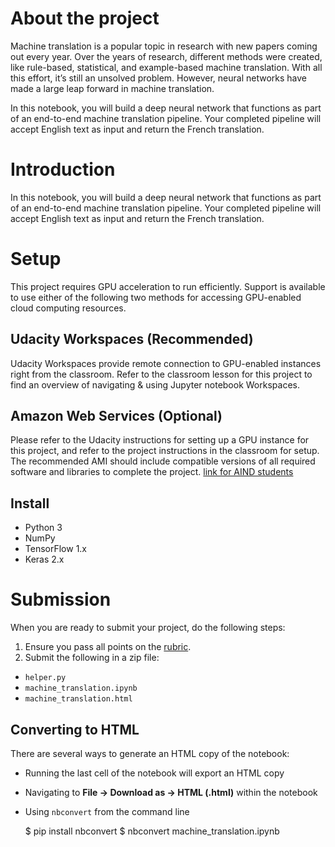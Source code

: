 # About the project
Machine translation is a popular topic in research with new papers coming out every year. Over the years of research, different methods were created, like rule-based, statistical, and example-based machine translation. With all this effort, it’s still an unsolved problem. However, neural networks have made a large leap forward in machine translation.

In this notebook, you will build a deep neural network that functions as part of an end-to-end machine translation pipeline. Your completed pipeline will accept English text as input and return the French translation.  

# Introduction
In this notebook, you will build a deep neural network that functions as part of an end-to-end machine translation pipeline. Your completed pipeline will accept English text as input and return the French translation.

# Setup

This project requires GPU acceleration to run efficiently. Support is available to use either of the following two methods for accessing GPU-enabled cloud computing resources.

## Udacity Workspaces (Recommended)

Udacity Workspaces provide remote connection to GPU-enabled instances right from the classroom. Refer to the classroom lesson for this project to find an overview of navigating & using Jupyter notebook Workspaces.

## Amazon Web Services (Optional)

Please refer to the Udacity instructions for setting up a GPU instance for this project, and refer to the project instructions in the classroom for setup. The recommended AMI should include compatible versions of all required software and libraries to complete the project. [link for AIND students](https://classroom.udacity.com/nanodegrees/nd889/parts/16cf5df5-73f0-4afa-93a9-de5974257236/modules/53b2a19e-4e29-4ae7-aaf2-33d195dbdeba/lessons/2df3b94c-4f09-476a-8397-e8841b147f84/project)

## Install
- Python 3
- NumPy
- TensorFlow 1.x
- Keras 2.x

# Submission
When you are ready to submit your project, do the following steps:
1. Ensure you pass all points on the [rubric](https://review.udacity.com/#!/rubrics/1004/view).
2. Submit the following in a zip file:
  - `helper.py`
  - `machine_translation.ipynb`
  - `machine_translation.html`

## Converting to HTML

There are several ways to generate an HTML copy of the notebook:

 - Running the last cell of the notebook will export an HTML copy

 - Navigating to **File -> Download as -> HTML (.html)** within the notebook

 - Using `nbconvert` from the command line

    $ pip install nbconvert
    $ nbconvert machine_translation.ipynb

